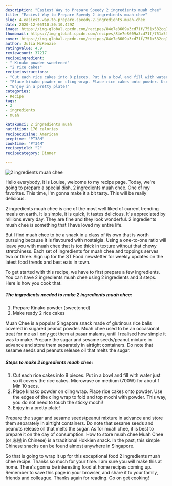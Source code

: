 ```yaml
---
description: "Easiest Way to Prepare Speedy 2 ingredients muah chee"
title: "Easiest Way to Prepare Speedy 2 ingredients muah chee"
slug: 4-easiest-way-to-prepare-speedy-2-ingredients-muah-chee
date: 2020-12-05T10:30:10.429Z
image: https://img-global.cpcdn.com/recipes/84e7e8609a3cd71f/751x532cq70/2-ingredients-muah-chee-recipe-main-photo.jpg
thumbnail: https://img-global.cpcdn.com/recipes/84e7e8609a3cd71f/751x532cq70/2-ingredients-muah-chee-recipe-main-photo.jpg
cover: https://img-global.cpcdn.com/recipes/84e7e8609a3cd71f/751x532cq70/2-ingredients-muah-chee-recipe-main-photo.jpg
author: Julia McKenzie
ratingvalue: 4.9
reviewcount: 37217
recipeingredient:
- " Kinako powder sweetened"
- "2 rice cakes"
recipeinstructions:
- "Cut each rice cakes into 8 pieces. Put in a bowl and fill with water just so it covers the rice cakes. Microwave on medium (700W) for about 1 Min 10 secs."
- "Place kinako powder on cling wrap. Place rice cakes onto powder. Use the edges of the cling wrap to fold and top mochi with powder. This way, you do not need to touch the sticky mochi!"
- "Enjoy in a pretty plate!"
categories:
- Recipe
tags:
- 2
- ingredients
- muah

katakunci: 2 ingredients muah 
nutrition: 176 calories
recipecuisine: American
preptime: "PT38M"
cooktime: "PT34M"
recipeyield: "2"
recipecategory: Dinner

---
```



![2 ingredients muah chee](https://img-global.cpcdn.com/recipes/84e7e8609a3cd71f/751x532cq70/2-ingredients-muah-chee-recipe-main-photo.jpg)

Hello everybody, it is Louise, welcome to my recipe page. Today, we're going to prepare a special dish, 2 ingredients muah chee. One of my favorites. This time, I'm gonna make it a bit tasty. This will be really delicious.

2 ingredients muah chee is one of the most well liked of current trending meals on earth. It is simple, it is quick, it tastes delicious. It's appreciated by millions every day. They are fine and they look wonderful. 2 ingredients muah chee is something that I have loved my entire life.

But I find muah chee to be a snack in a class of its own that is worth pursuing because it is flavoured with nostalgia. Using a one-to-one ratio will leave you with muah chee that is too thick in texture without that chewy stretchiness. Each set of ingredients for muah chee and toppings serves two or three. Sign up for the ST Food newsletter for weekly updates on the latest food trends and best eats in town.


To get started with this recipe, we have to first prepare a few ingredients. You can have 2 ingredients muah chee using 2 ingredients and 3 steps. Here is how you cook that.

<!--inarticleads1-->

##### The ingredients needed to make 2 ingredients muah chee:

1. Prepare  Kinako powder (sweetened)
1. Make ready 2 rice cakes


Muah Chee is a popular Singapore snack made of glutinous rice balls covered in sugared peanut powder. Muah chee used to be an occasional treat for me as I only got them at pasar malams, until I realised how simple it was to make. Prepare the sugar and sesame seeds/peanut mixture in advance and store them separately in airtight containers. Do note that sesame seeds and peanuts release oil that melts the sugar. 

<!--inarticleads2-->

##### Steps to make 2 ingredients muah chee:

1. Cut each rice cakes into 8 pieces. Put in a bowl and fill with water just so it covers the rice cakes. Microwave on medium (700W) for about 1 Min 10 secs.
1. Place kinako powder on cling wrap. Place rice cakes onto powder. Use the edges of the cling wrap to fold and top mochi with powder. This way, you do not need to touch the sticky mochi!
1. Enjoy in a pretty plate!


Prepare the sugar and sesame seeds/peanut mixture in advance and store them separately in airtight containers. Do note that sesame seeds and peanuts release oil that melts the sugar. As for muah chee, it is best to prepare it on the day of consumption. How to store muah chee Muah Chee (or 麻糍 in Chinese) is a traditional Hokkien snack. In the past, this simple Chinese snacks can be found almost anywhere in Singapore. 

So that is going to wrap it up for this exceptional food 2 ingredients muah chee recipe. Thanks so much for your time. I am sure you will make this at home. There's gonna be interesting food at home recipes coming up. Remember to save this page in your browser, and share it to your family, friends and colleague. Thanks again for reading. Go on get cooking!
